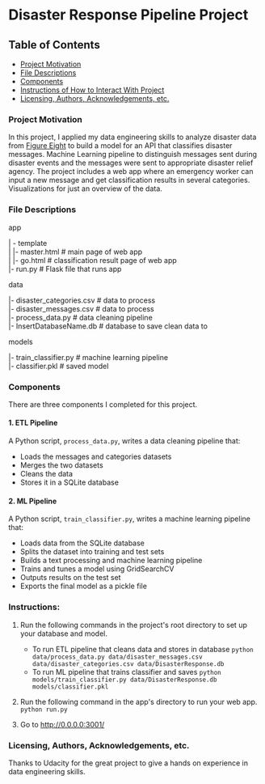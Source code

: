 # Disaster Response Pipeline Project

## Table of Contents
 * [Project Motivation](#project-motivation)
 * [File Descriptions](#file-descriptions)
 * [Components](#components)
 * [Instructions of How to Interact With Project](#instructions-of-how-to-interact-with-project)
 * [Licensing, Authors, Acknowledgements, etc.](#licensing-authors-acknowledgements-etc)
 
### Project Motivation
In this project, I applied my data engineering skills to analyze disaster data from [Figure Eight](https://appen.com/) to build a model for an API that classifies disaster messages.
Machine Learning pipeline to distinguish messages sent during disaster events and the messages were sent to appropriate disaster relief agency. The project includes a web app where an emergency worker can input a new message and get classification results in several categories. Visualizations for just an overview of the data.


### File Descriptions
app    

| - template    
| |- master.html # main page of web app    
| |- go.html # classification result page of web app    
|- run.py # Flask file that runs app    


data    

|- disaster_categories.csv # data to process    
|- disaster_messages.csv # data to process    
|- process_data.py # data cleaning pipeline    
|- InsertDatabaseName.db # database to save clean data to     


models   

|- train_classifier.py # machine learning pipeline     
|- classifier.pkl # saved model     



### Components
There are three components I completed for this project. 

#### 1. ETL Pipeline
A Python script, `process_data.py`, writes a data cleaning pipeline that:

 - Loads the messages and categories datasets
 - Merges the two datasets
 - Cleans the data
 - Stores it in a SQLite database
 
 
#### 2. ML Pipeline
A Python script, `train_classifier.py`, writes a machine learning pipeline that:

 - Loads data from the SQLite database
 - Splits the dataset into training and test sets
 - Builds a text processing and machine learning pipeline
 - Trains and tunes a model using GridSearchCV
 - Outputs results on the test set
 - Exports the final model as a pickle file
 

### Instructions:
1. Run the following commands in the project's root directory to set up your database and model.

    - To run ETL pipeline that cleans data and stores in database
        `python data/process_data.py data/disaster_messages.csv data/disaster_categories.csv data/DisasterResponse.db`
    - To run ML pipeline that trains classifier and saves
        `python models/train_classifier.py data/DisasterResponse.db models/classifier.pkl`

2. Run the following command in the app's directory to run your web app.
    `python run.py`

3. Go to http://0.0.0.0:3001/


### Licensing, Authors, Acknowledgements, etc.
Thanks to Udacity for the great project to give a hands on experience in data engineering skills.